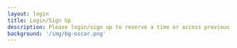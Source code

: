 ```yaml
---
layout: login
title: Login/Sign Up
description: Please login/sign up to reserve a time or access previous data.
background: '/img/bg-oscar.png'
---
```

